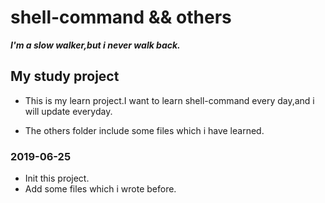 # shell-command && others

***I'm a slow walker,but i never walk back.***

## My study project

- This is my learn project.I want to learn shell-command every day,and i will update everyday.

- The others folder include some files which i have learned.

### 2019-06-25

- Init this project.
- Add some files which i wrote before.